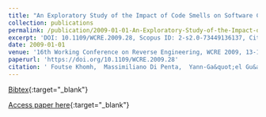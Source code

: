 ```yaml
---
title: "An Exploratory Study of the Impact of Code Smells on Software Change-proneness"
collection: publications
permalink: /publication/2009-01-01-An-Exploratory-Study-of-the-Impact-of-Code-Smells-on-Software-Change-proneness
excerpt: 'DOI: 10.1109/WCRE.2009.28, Scopus ID: 2-s2.0-73449136137, Cited by: 136'
date: 2009-01-01
venue: '16th Working Conference on Reverse Engineering, WCRE 2009, 13-16 October 2009, Lille, France'
paperurl: 'https://doi.org/10.1109/WCRE.2009.28'
citation: ' Foutse Khomh,  Massimiliano Di Penta,  Yann-Ga&quot;el Gu&apos;eh&apos;eneuc, &quot;An Exploratory Study of the Impact of Code Smells on Software Change-proneness.&quot; 16th Working Conference on Reverse Engineering, WCRE 2009, 13-16 October 2009, Lille, France, 2009.'
---
```

[Bibtex](https://dblp.org/rec/bib/conf/wcre/KhomhPG99a){:target="_blank"}

[Access paper here](https://doi.org/10.1109/WCRE.2009.28){:target="_blank"}

